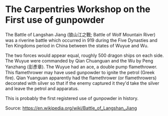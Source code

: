 
# The Carpentries Workshop on the First use of gunpowder

The Battle of Langshan Jiang (狼山江之戰; Battle of Wolf Mountain River) was a riverine battle which occurred in 919 during the Five Dynasties and Ten Kingdoms period in China between the states of Wuyue and Wu.

The two forces would appear equal, roughly 500 dragon ships on each side. The Wuyue were commanded by Qian Chuanguan and the Wu by Peng Yanzhang (彭彥章). The Wuyue had an ace, a double pump flamethrower. This flamethrower may have used gunpowder to ignite the petrol (Greek fire). Qian Yuanguan apparently had the flamethrower (or flamethrowers) decorated with silver so that if the enemy captured it they'd take the silver and leave the petrol and apparatus.

This is probably the first registered use of gunpowder in history.


Source: https://en.wikipedia.org/wiki/Battle_of_Langshan_Jiang
